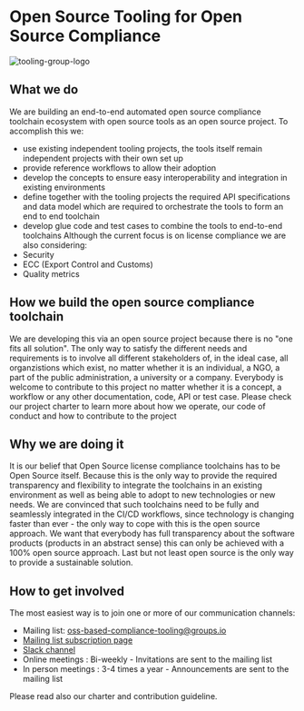 # Open Source Tooling for Open Source Compliance

![tooling-group-logo](./docs/img/logo.png)

## What we do

We are building an end-to-end automated open source compliance toolchain ecosystem with open source tools as an open source project. To accomplish this we:
* use existing independent tooling projects, the tools itself remain independent projects with their own set up 
* provide reference workflows to allow their adoption
* develop the concepts to ensure easy interoperability and integration in existing environments
* define together with the tooling projects the required API specifications and data model which are required to orchestrate the tools to form an end to end toolchain
* develop glue code and test cases to combine the tools to end-to-end toolchains
Although the current focus is on license compliance we are also considering:
* Security
* ECC (Export Control and Customs)
* Quality metrics

## How we build the open source compliance toolchain

We are developing this via an open source project because there is no "one fits all solution". The only way to satisfy the different needs and requirements is to involve all different stakeholders of, in the ideal case, all organzistions which exist, no matter whether it is an individual, a NGO, a part of the public administration, a university or a company. Everybody is welcome to contribute to this project no matter whether it is a concept, a workflow or any other documentation, code, API or test case. Please check our project charter to learn more about how we operate, our code of conduct and how to contribute to the project

## Why we are doing it

It is our belief that Open Source license compliance toolchains has to be Open Source itself. Because this is the only way to provide the required transparency and flexibility to integrate the toolchains in an existing environment as well as being able to adopt to new technologies or new needs. We are convinced that such toolchains need to be fully and seamlessly integrated in the CI/CD workflows, since technology is changing faster than ever - the only way to cope with this is the open source approach. We want that everybody has full transparency about the software products (products in an abstract sense) this can only be achieved with a 100% open source approach. Last but not least open source is the only way to provide a sustainable solution.

## How to get involved

The most easiest way is to join one or more of our communication channels:
* Mailing list: oss-based-compliance-tooling@groups.io
* [Mailing list subscription page](https://groups.io/g/oss-based-compliance-tooling)
* [Slack channel](https://join.slack.com/t/ossbasedcompl-bhx9742/shared_invite/enQtODE2MTMxNzUyNDY1LWQyNWVlNzkyMjhhOWUyNDdjNDJlMzk0YzU0NDUwNzQ2YzY0Mzc1N2Y2NjhhZGEyN2JmNDE0ZTg2MTBjYmM3MWI)
* Online meetings : Bi-weekly - Invitations are sent to the mailing list
* In person meetings : 3-4 times a year - Announcements are sent to the mailing list

Please read also our charter and contribution guideline.
